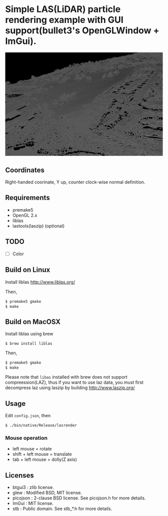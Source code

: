 # Simple LAS(LiDAR) particle rendering example with GUI support(bullet3's OpenGLWindow + ImGui).

![](../../images/las.png)

## Coordinates

Right-handed coorinate, Y up, counter clock-wise normal definition.

## Requirements

* premake5
* OpenGL 2.x
* liblas
* lastools(laszip) (optional)

## TODO

* [ ] Color

## Build on Linux

Install liblas http://www.liblas.org/

Then,

    $ premake5 gmake
    $ make

## Build on MacOSX

Install liblas using brew

    $ brew install liblas
Then,

    $ premake5 gmake
    $ make

Please note that `libas` installed with brew does not support compreession(LAZ), thus if you want to use laz data, you must first decompress laz using laszip by building http://www.laszip.org/

## Usage

Edit `config.json`, then

    $ ./bin/native/Release/lasrender

### Mouse operation

* left mouse = rotate
* shift + left mouse = translate
* tab + left mouse = dolly(Z axis)

## Licenses

* btgui3 : zlib license.
* glew : Modified BSD, MIT license.
* picojson : 2-clause BSD license. See picojson.h for more details.
* ImGui : MIT license.
* stb : Public domain. See stb_*.h for more details.

